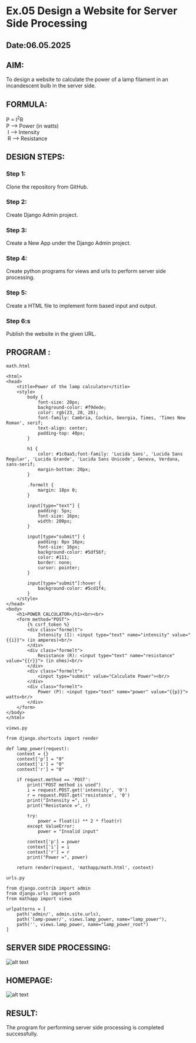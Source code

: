 # Ex.05 Design a Website for Server Side Processing
## Date:06.05.2025

## AIM:
 To design a website to calculate the power of a lamp filament in an incandescent bulb in the server side. 


## FORMULA:
P = I<sup>2</sup>R
<br> P --> Power (in watts)
<br> I --> Intensity
<br> R --> Resistance

## DESIGN STEPS:

### Step 1:
Clone the repository from GitHub.

### Step 2:
Create Django Admin project.

### Step 3:
Create a New App under the Django Admin project.

### Step 4:
Create python programs for views and urls to perform server side processing.

### Step 5:
Create a HTML file to implement form based input and output.

### Step 6:s
Publish the website in the given URL.

## PROGRAM :
```
math.html

<html>
<head>
    <title>Power of the lamp calculator</title>
    <style>
        body {
            font-size: 20px;
            background-color: #f9dede;
            color: rgb(23, 20, 20);
            font-family: Cambria, Cochin, Georgia, Times, 'Times New Roman', serif;
            text-align: center;
            padding-top: 40px;
        }

        h1 {
            color: #1c0aa5;font-family: 'Lucida Sans', 'Lucida Sans Regular', 'Lucida Grande', 'Lucida Sans Unicode', Geneva, Verdana, sans-serif;
            margin-bottom: 20px;
        }

        .formelt {
            margin: 10px 0;
        }

        input[type="text"] {
            padding: 5px;
            font-size: 16px;
            width: 200px;
        }

        input[type="submit"] {
            padding: 8px 16px;
            font-size: 16px;
            background-color: #5df56f;
            color: #111;
            border: none;
            cursor: pointer;
        }

        input[type="submit"]:hover {
            background-color: #5cd1f4;
        }
    </style>
</head>
<body>
    <h1>POWER CALCULATOR</h1><br><br>
    <form method="POST">
        {% csrf_token %}
        <div class="formelt">
            Intensity (I): <input type="text" name="intensity" value="{{i}}"> (in amperes)<br/>
        </div>
        <div class="formelt">
            Resistance (R): <input type="text" name="resistance" value="{{r}}"> (in ohms)<br/>
        </div>
        <div class="formelt">
            <input type="submit" value="Calculate Power"><br/>
        </div>
        <div class="formelt">
            Power (P): <input type="text" name="power" value="{{p}}"> watts<br/>
        </div>
    </form>
</body>
</html>

views.py

from django.shortcuts import render

def lamp_power(request):
    context = {}
    context['p'] = "0"
    context['i'] = "0"
    context['r'] = "0"

    if request.method == 'POST':
        print("POST method is used")
        i = request.POST.get('intensity', '0')
        r = request.POST.get('resistance', '0')
        print("Intensity =", i)
        print("Resistance =", r)
        
        try:
            power = float(i) ** 2 * float(r)
        except ValueError:
            power = "Invalid input"

        context['p'] = power
        context['i'] = i
        context['r'] = r
        print("Power =", power)

    return render(request, 'mathapp/math.html', context)

urls.py

from django.contrib import admin
from django.urls import path
from mathapp import views

urlpatterns = [
    path('admin/', admin.site.urls),
    path('lamp-power/', views.lamp_power, name="lamp_power"),
    path('', views.lamp_power, name="lamp_power_root")
]

```


## SERVER SIDE PROCESSING:
![alt text](<../bakkiya/Screenshot 2025-05-06 185717.png>)

## HOMEPAGE:
![alt text](<../bakkiya/Screenshot 2025-05-06 185621.png>)


## RESULT:
The program for performing server side processing is completed successfully.
